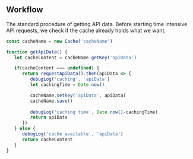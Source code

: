 ## Workflow
The standard procedure of getting API data. Before starting time intensive API requests, we check if the cache already holds what we want.

```js
const cacheName = new Cache('cacheName')

function getApiData() {
   let cacheContent = cacheName.getKey('apiData')

   if(cacheContent === undefined) {
      return requestApiData().then(apiData => {
         debugLog('caching', 'apiData')
         let cachingTime = Date.now()

         cacheName.setKey('apiData', apiData)
         cacheName.save()
         
         debugLog('caching time', Date.now()-cachingTime)
         return apiData
      })
   } else {
      debugLog('cache available', 'apiData')
      return cacheContent
   }
}
```
